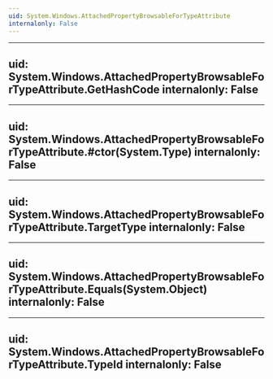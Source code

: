 ```yaml
---
uid: System.Windows.AttachedPropertyBrowsableForTypeAttribute
internalonly: False
---
```


---
uid: System.Windows.AttachedPropertyBrowsableForTypeAttribute.GetHashCode
internalonly: False
---

---
uid: System.Windows.AttachedPropertyBrowsableForTypeAttribute.#ctor(System.Type)
internalonly: False
---

---
uid: System.Windows.AttachedPropertyBrowsableForTypeAttribute.TargetType
internalonly: False
---

---
uid: System.Windows.AttachedPropertyBrowsableForTypeAttribute.Equals(System.Object)
internalonly: False
---

---
uid: System.Windows.AttachedPropertyBrowsableForTypeAttribute.TypeId
internalonly: False
---
